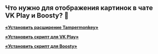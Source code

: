 ## Что нужно для отображения картинок в чате VK Play и Boosty? 🤔

**[«Установить расширение Tampermonkey»](https://chromewebstore.google.com/detail/tampermonkey/dhdgffkkebhmkfjojejmpbldmpobfkfo)**

**[«Установить скрипт для VK Play»](https://github.com/c0IIwr/Chat-Image-Display/raw/main/VK%20Play%20Chat%20Image%20Display.user.js)**

**[«Установить скрипт для Boosty»](https://github.com/c0IIwr/Chat-Image-Display/raw/main/Boosty%20Chat%20Image%20Display.user.js)**
